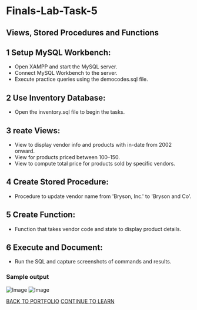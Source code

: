 # Finals-Lab-Task-5 
## Views, Stored Procedures and Functions

## 1 Setup MySQL Workbench:
- Open XAMPP and start the MySQL server.
- Connect MySQL Workbench to the server.
- Execute practice queries using the democodes.sql file.
## 2 Use Inventory Database:
- Open the inventory.sql file to begin the tasks.
## 3 reate Views:
- View to display vendor info and products with in-date from 2002 onward.
- View for products priced between 100–150.
- View to compute total price for products sold by specific vendors.
## 4 Create Stored Procedure:
- Procedure to update vendor name from 'Bryson, Inc.' to 'Bryson and Co'.
## 5 Create Function:
- Function that takes vendor code and state to display product details.
## 6 Execute and Document:
- Run the SQL and capture screenshots of commands and results.
### Sample output
![Image](https://github.com/user-attachments/assets/46f1d0db-abfd-486b-88f8-c0e8dd3ec15d)
![Image](https://github.com/user-attachments/assets/f549dbe1-afe5-498a-8edc-f016529cc559)

 <a href="https://chan-edm.github.io/README/" class="btn">BACK TO PORTFOLIO</a>
    <a href="https://chan-edm.github.io/Final-Lab-Task-6/" class="btn">CONTINUE TO LEARN</a>
